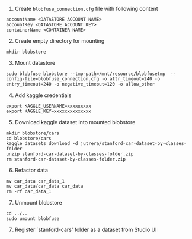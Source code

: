 1. Create `blobfuse_connection.cfg` file with following content

```
accountName <DATASTORE ACCOUNT NAME>
accountKey <DATASTORE ACCOUNT KEY>
containerName <CONTAINER NAME>
```

2. Create empty directory for mounting

```
mkdir blobstore
```

3. Mount datastore

```
sudo blobfuse blobstore --tmp-path=/mnt/resource/blobfusetmp  --config-file=blobfuse_connection.cfg -o attr_timeout=240 -o entry_timeout=240 -o negative_timeout=120 -o allow_other
```

4. Add kaggle credentials

```
export KAGGLE_USERNAME=xxxxxxxxx
export KAGGLE_KEY=xxxxxxxxxxxxxx
```

5. Download kaggle dataset into mounted blobstore

```
mkdir blobstore/cars
cd blobstore/cars
kaggle datasets download -d jutrera/stanford-car-dataset-by-classes-folder
unzip stanford-car-dataset-by-classes-folder.zip
rm stanford-car-dataset-by-classes-folder.zip
```

6. Refactor data 

```
mv car_data car_data_1
mv car_data/car_data car_data
rm -rf car_data_1
```

7. Unmount blobstore

```
cd ../..
sudo umount blobfuse
```

7. Register `stanford-cars' folder as a dataset from Studio UI